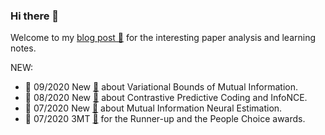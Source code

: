 ### Hi there 👋

Welcome to my [blog post 📙](https://ruihongqiu.github.io/year-archive/) for the interesting paper analysis and learning notes.

NEW:

- 📢 09/2020 New [📙](https://ruihongqiu.github.io/posts/2020/09/vbmi/) about Variational Bounds of Mutual Information.
- 📢 08/2020 New [📙](https://ruihongqiu.github.io/posts/2020/08/infonce/) about Contrastive Predictive Coding and InfoNCE.
- 📢 07/2020 New [📙](https://ruihongqiu.github.io/posts/2020/07/mine/) about Mutual Information Neural Estimation.
- 📢 07/2020 3MT [🎦](https://www.youtube.com/watch?v=zVEHeSwpHYo&t) for the Runner-up and the People Choice awards.

<!--
**RuihongQiu/RuihongQiu** is a ✨ _special_ ✨ repository because its `README.md` (this file) appears on your GitHub profile.

Here are some ideas to get you started:

- 🔭 I’m currently working on ...
- 🌱 I’m currently learning ...
- 👯 I’m looking to collaborate on ...
- 🤔 I’m looking for help with ...
- 💬 Ask me about ...
- 📫 How to reach me: ...
- 😄 Pronouns: ...
- ⚡ Fun fact: ...
-->
